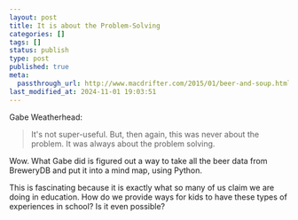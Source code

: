 ```yaml
---
layout: post
title: It is about the Problem-Solving
categories: []
tags: []
status: publish
type: post
published: true
meta:
  passthrough_url: http://www.macdrifter.com/2015/01/beer-and-soup.html
last_modified_at: 2024-11-01 19:03:51
---
```


Gabe Weatherhead:


>It's not super-useful. But, then again, this was never about the problem. It was always about the problem solving.



Wow. What Gabe did is figured out a way to take all the beer data from BreweryDB and put it into a mind map, using Python.


This is fascinating because it is exactly what so many of us claim we are doing in education. How do we provide ways for kids to have these types of experiences in school? Is it even possible?
